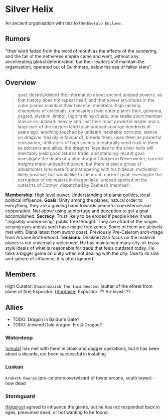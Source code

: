 # Silver Helix
An ancient organisation with ties to the `Emerald Enclave`.

## Rumors
"their word faded from the word of mouth as the effects of the sundering, and the fall of the netherese empire came and went, without any accellerating global deterioration, but their leaders still maintain the organisation, operated out of Gulthmere, below the sea of fallen stars".

## Overview
> goal: destroy/distort the information about ancient undead powers, so that history does not repeat itself, and that power structures in the outer planes maintain their balance.
> members: high ranking champions of celestials, emmisaries from outer planes (hell, gehanna, ysgard, elysium, limbo), high ranking druids, one seelie court member
> stance on undead: heavily anti. lost their most powerful leader and a large part of the eastern land to an undead scourge hundreds of years ago. anything touched by undeath inevitably corrupts.
> stance on dragons: heavily in favour of; breeds them, uses them as powerful emissaries, infiltrators of high society to naturally seed trust in them as advisors and allies. the dragons' loyalties to the silver helix will inevitably yield good returns trade, and standing.
> recent goal: investigate the death of a blue dragon Chorym in Neverwinter; current insights imply undead influence, but there is also a group of adventurers who were found tampering with his hideout; motivation likely positive, but would like to clear out.
> current goal: investigate the corruption of the waters in dragon lake. undead spotted on the outskirts of Cormyr, dispatched by Zaehesh (member)

**Membership**: High level power. Understanding of planar politics, local political influence.
**Goals**: Unity among the planes; natural order to everything, they are a guiding hand towards peaceful coexistence and cooperation. Not above using subterfuge and deception to get a goal accomplished.
**Secrecy**: Trust likely to be eroded if people knew it was "arguably undermining" public free thought. They are afraid of the mages scrying eyes and as such have magic free zones. Some of them are actively met with. Diana latest from sword coast. Previously Pre-Celerom arch-mage from Arcane Brotherhood.
**Tensions**: Dhaikhezzish focus on the material planes is not universally welcomed. He has maintained many city-of-brass style ideals of what is reasonable for trade that feels outdated today. He talks a bigger game on unity when not dealing with the city. Due to its size and sphere of influence, it is often ignored.

## Members
High Curator: `Dhaikhezzish The Incandescent` (sultan of the efreet from plane of fire)
Expositor: [[Andraste]]
Expositor: ??
Archivist: ??

## Allies
- TODO: Dragon in Baldur's Gate?
- TODO: Icewind Dale dragon. Frost Dragon?

### Waterdeep
[[ursula]] has met with them in cloak and dagger operations, but it has been about a decade, not been successful in instating
### Luskan
`Arabeth Raurym` (pre-celerom overwizard of tower arcane, south tower) - now dead

### Stormguard
[[felgolos]] agreed to influence the giants, but he has not responded back in ages, presumed dead, or not wanting to be found.

[//begin]: # "Autogenerated link references for markdown compatibility"
[Andraste]: ../pcs/andraste "Andraste"
[ursula]: ../npcs/ursula "Ursula"
[felgolos]: ../npcs/felgolos "Felgolos"
[//end]: # "Autogenerated link references"
